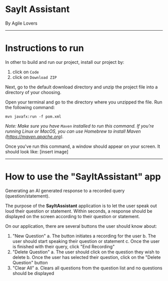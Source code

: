 # SayIt Assistant
By Agile Lovers

---

# Instructions to run
In other to build and run our project, install our project by:
1. click on `Code`
2. click on `Download ZIP`

Next, go to the default download directory and unzip the project file into a directory of your choosing. 

Open your terminal and go to the directory where you unzipped the file. Run the following command:
```
mvn javafx:run -f pom.xml
```

*Note: Make sure you have `Maven` installed to run this command. If you're running Linux or MacOS, you can use Homebrew to install Maven (https://maven.apache.org).*

Once you've run this command, a window should appear on your screen. It should look like:
[insert image]

---

# How to use the "SayItAssistant" app
Generating an AI generated response to a recorded query (question/statement). 

The purpose of the **SayItAssistant** application is to let the user speak out loud their question or statement. Within seconds, a response should be displayed on the screen according to their question or statement. 

On our application, there are several buttons the user should know about:
1. "New Question"
    a. The button initiates a recording for the user
    b. The user should start speaking their question or statement
    c. Once the user is finished with their query, click "End Recording"
3. "Delete Question"
    a. The user should click on the question they wish to delete
    b. Once the user has selected their question, click on the "Delete Question" button
5. "Clear All"
    a. Clears all questions from the question list and no questions should be displayed

